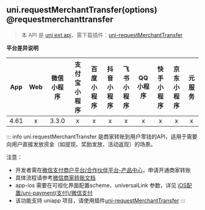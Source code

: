 ## uni.requestMerchantTransfer(options) @requestmerchanttransfer

<!-- UNIAPPAPIJSON.requestMerchantTransfer.description -->

> 本 API 是 [uni ext api](https://uniapp.dcloud.net.cn/api/extapi.html)，需下载插件：[uni-requestMerchantTransfer](https://ext.dcloud.net.cn/plugin?id=22283)

**平台差异说明**

|App|Web|微信小程序|支付宝小程序|百度小程序|抖音小程序|飞书小程序|QQ小程序|快手小程序|京东小程序|元服务|
|:-:|:-:|:-:|:-:|:-:|:-:|:-:|:-:|:-:|:-:|:-:|
|4.61|x|3.3.0|x|x|x|x|x|x|x|x|

::: info
uni.requestMerchantTransfer 是​商家转账到用户零钱的API，适用于需要向用户直接发放资金（如提现、奖励发放、活动返现）的场景。

注意：
  - 开发者需在[微信支付商户平台/合作伙伴平台-产品中心](https://pay.weixin.qq.com/)，申请开通商家转账
  - 具体流程请参考[微信商家转账文档](https://pay.weixin.qq.com/doc/v3/merchant/4012711988)
  - app-ios 需要在可视化界面配置scheme、universalLink 参数，详见 [iOS配置/uni-payment(支付)/微信支付](https://doc.dcloud.net.cn/uni-app-x/collocation/manifest-ios.html#paymentweixin)
  - 该功能支持 uniapp 项目，请使用插件[uni-requestMerchantTransfer](https://ext.dcloud.net.cn/plugin?id=22283)
:::

<!-- UNIAPPAPIJSON.requestMerchantTransfer.param -->

<!-- UNIAPPAPIJSON.requestMerchantTransfer.returnValue -->

<!-- UNIAPPAPIJSON.requestMerchantTransfer.example -->

<!-- UNIAPPAPIJSON.requestMerchantTransfer.tutorial -->

<!-- UNIAPPAPIJSON.requestMerchantTransfer.example -->
